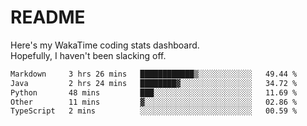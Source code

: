 # README

Here's my WakaTime coding stats dashboard.  
Hopefully, I haven't been slacking off.

<!--START_SECTION:waka-->

```txt
Markdown     3 hrs 26 mins   ████████████▒░░░░░░░░░░░░   49.44 %
Java         2 hrs 24 mins   ████████▓░░░░░░░░░░░░░░░░   34.72 %
Python       48 mins         ███░░░░░░░░░░░░░░░░░░░░░░   11.69 %
Other        11 mins         ▓░░░░░░░░░░░░░░░░░░░░░░░░   02.86 %
TypeScript   2 mins          ░░░░░░░░░░░░░░░░░░░░░░░░░   00.59 %
```

<!--END_SECTION:waka-->